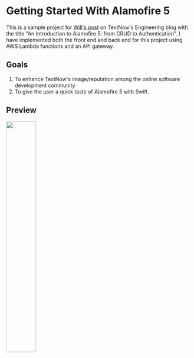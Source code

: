 # Getting Started With Alamofire 5

This is a sample project for [Will's post](https://engineering.textnow.com/alamofire-5-is-out-of-beta-how-to-use-it-768da2557501) on TextNow's Engineering blog with the title "An Introduction to Alamofire 5: from CRUD to Authentication". I have implemented both the front end and back end for this project using AWS Lambda functions and an API gateway.

## Goals
1. To enhance TextNow's image/reputation among the online software development community
2. To give the user a quick taste of Alamofire 5 with Swift.


## Preview

<img width=40% src="https://ziad-website-bucket.s3.ca-central-1.amazonaws.com/Screen+Shot+2020-05-05+at+11.50.21+PM.png">
